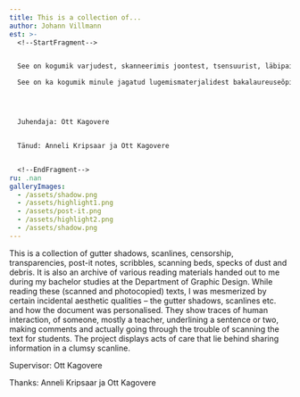 ```yaml
---
title: This is a collection of...
author: Johann Villmann
est: >-
  <!--StartFragment-->


  See on kogumik varjudest, skanneerimis joontest, tsensuurist, läbipaistvustest, post-it’itest, kritseldustest, tolmu ja puru kübekestest.\

  See on ka kogumik minule jagatud lugemismaterjalidest bakalaureuseõpingutel ajal graafilise disaini osakonnas. Lugedes neid skanneeritud, kopeeritud, pildistatud tekste, olin lummatud nende juhuslikest esteetilistest omadustest, nagu varjud, jooned jne. ning kuidas koopiad on isikustatud. Neis on näha inimtegevuse jälgi, enamasti juhendaja, kes on lause või kaks alla kriipsutanud, tema kommentaare, mõtteid ja vaeva. Projekt toob esile hoolitsuse, mis peitub kohmaka skaneeringu jagamise rituaalis.




  Juhendaja: Ott Kagovere


  Tänud: Anneli Kripsaar ja Ott Kagovere


  <!--EndFragment-->
ru: .nan
galleryImages:
  - /assets/shadow.png
  - /assets/highlight1.png
  - /assets/post-it.png
  - /assets/highlight2.png
  - /assets/shadow.png
---
```

<!--StartFragment-->

This is a collection of gutter shadows, scanlines, censorship, transparencies, post-it notes, scribbles, scanning beds, specks of dust and debris. It is also an archive of various reading materials handed out to me during my bachelor studies at the Department of Graphic Design. While reading these (scanned and photocopied) texts, I was mesmerized by certain incidental aesthetic qualities – the gutter shadows, scanlines etc. and how the document was personalised. They show traces of human interaction, of someone, mostly a teacher, underlining a sentence or two, making comments and actually going through the trouble of scanning the text for students. The project displays acts of care that lie behind sharing information in a clumsy scanline.

Supervisor: Ott Kagovere

Thanks: Anneli Kripsaar ja Ott Kagovere

<!--EndFragment-->